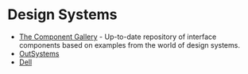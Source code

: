 # Design Systems

- [The Component Gallery](https://component.gallery/) - Up-to-date repository of interface components based on examples from the world of design systems.
- [OutSystems](https://outsystemsui.outsystems.com/WebStyleGuidePreview/Homepage.aspx)
- [Dell](https://www.delldesignsystem.com/)
